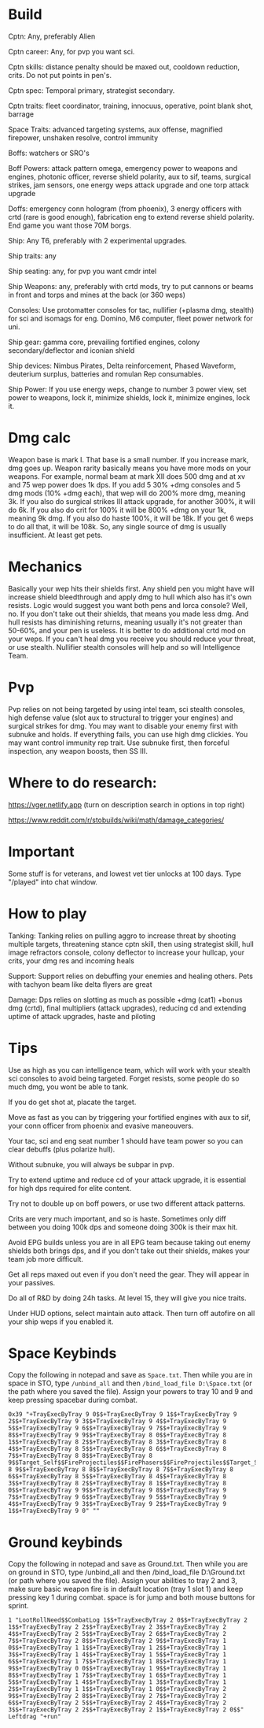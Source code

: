 # Build
Cptn: Any, preferably Alien

Cptn career: Any, for pvp you want sci.

Cptn skills: distance penalty should be maxed out, cooldown reduction, crits. Do not put points in pen's.

Cptn spec: Temporal primary, strategist secondary.

Cptn traits: fleet coordinator, training, innocuus, operative, point blank shot, barrage

Space Traits: advanced targeting systems, aux offense, magnified firepower, unshaken resolve, control immunity

Boffs: watchers or SRO's

Boff Powers: attack pattern omega, emergency power to weapons and engines, photonic officer, reverse shield polarity, aux to sif, teams, surgical strikes, 
jam sensors, one energy weps attack upgrade and one torp attack upgrade

Doffs: emergency conn hologram (from phoenix), 3 energy officers with crtd (rare is good enough), fabrication eng to extend reverse shield polarity. End game you want those 70M borgs.

Ship: Any T6, preferably with 2 experimental upgrades.

Ship traits: any

Ship seating: any, for pvp you want cmdr intel

Ship Weapons: any, preferably with crtd mods, try to put cannons or beams in front and torps and mines at the back (or 360 weps)

Consoles: Use protomatter consoles for tac, nullifier (+plasma dmg, stealth) for sci and isomags for eng. Domino, M6 computer, fleet power network for uni.

Ship gear: gamma core, prevailing fortified engines, colony secondary/deflector and iconian shield

Ship devices: Nimbus Pirates, Delta reinforcement, Phased Waveform, deuterium surplus, batteries and romulan Rep consumables.

Ship Power: If you use energy weps, change to number 3 power view, set power to weapons, lock it, minimize shields, lock it, minimize engines, lock it.

# Dmg calc
Weapon base is mark I. That base is a small number. If you increase mark, dmg goes up. Weapon rarity basically means you have more mods on your weapons.
For example, normal beam at mark XII does 500 dmg and at xv and 75 wep power does 1k dps. If you add 5 30% +dmg consoles and 5 dmg mods (10% +dmg each), 
that wep will do 200% more dmg, meaning 3k. If you also do surgical strikes III attack upgrade, for another 300%, it will do 6k. If you also do crit for 100%
it will be 800% +dmg on your 1k, meaning 9k dmg. If you also do haste 100%, it will be 18k. If you get 6 weps to do all that, it will be 108k. 
So, any single source of dmg is usually insufficient. At least get pets.

# Mechanics
Basically your wep hits their shields first. Any shield pen you might have will increase shield bleedthrough and apply dmg to hull which also has it's own resists.
Logic would suggest you want both pens and lorca console? Well, no. If you don't take out their shields, that means you made less dmg. And hull resists has diminishing returns,
meaning usually it's not greater than 50-60%, and your pen is useless. It is better to do additional crtd mod on your weps. 
If you can't heal dmg you receive you should reduce your threat, or use stealth. Nullifier stealth consoles will help and so will Intelligence Team.

# Pvp
Pvp relies on not being targeted by using intel team, sci stealth consoles, high defense value (slot aux to structural to trigger your engines) and surgical strikes for dmg. 
You may want to disable your enemy first with subnuke and holds. If everything fails, you can use high dmg clickies. You may want control immunity rep trait.
Use subnuke first, then forceful inspection, any weapon boosts, then SS III.

# Where to do research:
https://vger.netlify.app (turn on description search in options in top right)

https://www.reddit.com/r/stobuilds/wiki/math/damage_categories/

# Important
Some stuff is for veterans, and lowest vet tier unlocks at 100 days. Type "/played" into chat window.

# How to play
Tanking: Tanking relies on pulling aggro to increase threat by shooting multiple targets, threatening stance cptn skill, then using strategist skill, hull image refractors console,
colony deflector to increase your hullcap, your crits, your dmg res and incoming heals

Support: Support relies on debuffing your enemies and healing others. Pets with tachyon beam like delta flyers are great

Damage: Dps relies on slotting as much as possible +dmg (cat1) +bonus dmg (crtd), final multipliers (attack upgrades), reducing cd and extending uptime of attack upgrades, haste and piloting

# Tips
Use as high as you can intelligence team, which will work with your stealth sci consoles to avoid being targeted. Forget resists, some people do so much dmg, you wont be able to tank.

If you do get shot at, placate the target. 

Move as fast as you can by triggering your fortified engines with aux to sif, your conn officer from phoenix and evasive maneouvers.

Your tac, sci and eng seat number 1 should have team power so you can clear debuffs (plus polarize hull).

Without subnuke, you will always be subpar in pvp.

Try to extend uptime and reduce cd of your attack upgrade, it is essential for high dps required for elite content.

Try not to double up on boff powers, or use two different attack patterns.

Crits are very much important, and so is haste. Sometimes only diff between you doing 100k dps and someone doing 300k is their max hit.

Avoid EPG builds unless you are in all EPG team because taking out enemy shields both brings dps, and if you don't take out their shields, makes your team job more difficult.

Get all reps maxed out even if you don't need the gear. They will appear in your passives.

Do all of R&D by doing 24h tasks. At level 15, they will give you nice traits.

Under HUD options, select maintain auto attack. Then turn off autofire on all your ship weps if you enabled it.

# Space Keybinds
Copy the following in notepad and save as `Space.txt`. Then while you are in space in STO, type `/unbind_all` and then `/bind_load_file D:\Space.txt` (or the path where you saved the file). 
Assign your powers to tray 10 and 9 and keep pressing spacebar during combat.

```
0x39 "+TrayExecByTray 9 0$$+TrayExecByTray 9 1$$+TrayExecByTray 9 2$$+TrayExecByTray 9 3$$+TrayExecByTray 9 4$$+TrayExecByTray 9 5$$+TrayExecByTray 9 6$$+TrayExecByTray 9 7$$+TrayExecByTray 9 8$$+TrayExecByTray 9 9$$+TrayExecByTray 8 0$$+TrayExecByTray 8 1$$+TrayExecByTray 8 2$$+TrayExecByTray 8 3$$+TrayExecByTray 8 4$$+TrayExecByTray 8 5$$+TrayExecByTray 8 6$$+TrayExecByTray 8 7$$+TrayExecByTray 8 8$$+TrayExecByTray 8 9$$Target_Self$$FireProjectiles$$FirePhasers$$FireProjectiles$$Target_Self$$+TrayExecByTray 8 9$$+TrayExecByTray 8 8$$+TrayExecByTray 8 7$$+TrayExecByTray 8 6$$+TrayExecByTray 8 5$$+TrayExecByTray 8 4$$+TrayExecByTray 8 3$$+TrayExecByTray 8 2$$+TrayExecByTray 8 1$$+TrayExecByTray 8 0$$+TrayExecByTray 9 9$$+TrayExecByTray 9 8$$+TrayExecByTray 9 7$$+TrayExecByTray 9 6$$+TrayExecByTray 9 5$$+TrayExecByTray 9 4$$+TrayExecByTray 9 3$$+TrayExecByTray 9 2$$+TrayExecByTray 9 1$$+TrayExecByTray 9 0" ""
```

# Ground keybinds
Copy the following in notepad and save as Ground.txt. Then while you are on ground in STO, type /unbind_all and then /bind_load_file D:\Ground.txt (or path where you saved the file). 
Assign your abilities to tray 2 and 3, make sure basic weapon fire is in default location (tray 1 slot 1) and keep pressing key 1 during combat. 
space is for jump and both mouse buttons for sprint.
 
```
1 "LootRollNeed$$CombatLog 1$$+TrayExecByTray 2 0$$+TrayExecByTray 2 1$$+TrayExecByTray 2 2$$+TrayExecByTray 2 3$$+TrayExecByTray 2 4$$+TrayExecByTray 2 5$$+TrayExecByTray 2 6$$+TrayExecByTray 2 7$$+TrayExecByTray 2 8$$+TrayExecByTray 2 9$$+TrayExecByTray 1 0$$+TrayExecByTray 1 1$$+TrayExecByTray 1 2$$+TrayExecByTray 1 3$$+TrayExecByTray 1 4$$+TrayExecByTray 1 5$$+TrayExecByTray 1 6$$+TrayExecByTray 1 7$$+TrayExecByTray 1 8$$+TrayExecByTray 1 9$$+TrayExecByTray 0 0$$+TrayExecByTray 1 9$$+TrayExecByTray 1 8$$+TrayExecByTray 1 7$$+TrayExecByTray 1 6$$+TrayExecByTray 1 5$$+TrayExecByTray 1 4$$+TrayExecByTray 1 3$$+TrayExecByTray 1 2$$+TrayExecByTray 1 1$$+TrayExecByTray 1 0$$+TrayExecByTray 2 9$$+TrayExecByTray 2 8$$+TrayExecByTray 2 7$$+TrayExecByTray 2 6$$+TrayExecByTray 2 5$$+TrayExecByTray 2 4$$+TrayExecByTray 2 3$$+TrayExecByTray 2 2$$+TrayExecByTray 2 1$$+TrayExecByTray 2 0$$"
Leftdrag "+run"
```
